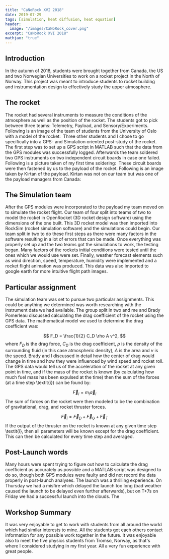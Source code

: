```yaml
---
title: "CaNoRock XVI 2018"
date: 2019-07-29
tags: [simulation, heat diffusion, heat equation]
header:
  image: "/images/CaNoRock_cover.png"
excerpt: "CaNoRock XVI 2018"
mathjax: "true"
---
```

## Introduction
In the autumn of 2018, students were brought together from Canada, the US and two Norwegian Universities to work on a rocket project in the North of Norway. This project was meant to introduce students to rocket building and instrumentation design to effectively study the upper atmosphere.

## The rocket
The rocket had several instruments to measure the conditions of the atmosphere as well as the position of the rocket. The students got to pick between three teams: Telemetry, Payload, and Sensory/Experiments. Following is an image of the team of students from the University of Oslo with a model of the rocket:
<img src="{{ site.url }}{{ site.baseurl }}/images/CANOROCK_oslo-team.jpg" alt="">
Three other students and I chose to go specifically into a GPS- and Simulation oriented post-study of the rocket. The first step was to set up a GPS script in MATLAB such that the data from the GPS modules was successfully logged. Afterwards the team soldered two GPS instruments on two independent circuit boards in case one failed. Following is a picture taken of my first time soldering:
<img src="{{ site.url }}{{ site.baseurl }}/images/CANOROCK_me-lodding.jpg" alt="">
These circuit boards were then fastened by us to the payload of the rocket. Following is an image taken by Kirtan of the payload. Kirtan was not on our team but was one of the payload managers from Canada:
<img src="{{ site.url }}{{ site.baseurl }}/images/CANOROCK_payload.jpg" alt="">

## The Simulation team
After the GPS modules were incorporated to the payload my team moved on to simulate the rocket flight. Our team of four split into teams of two to model the rocket in OpenRocket (3D rocket design software) using the dimensions of the one built. This 3D rocket model was then imported into RockSim (rocket simulation software) and the simulations could begin. Our team split in two to do these first steps as there were many factors in the software resulting in a lot of errors that can be made. Once everything was properly set up and the two teams got the simulations to work, the testing began. Many factors of the rockets initial conditions were tested until the ones which we would use were set. Finally, weather forecast elements such as wind direction, speed, temperature, humidity were implemented and a rocket flight animation was produced. This data was also imported to google earth for more intuitive flight path images.
<img src="{{ site.url }}{{ site.baseurl }}/images/CaNoRock_GE-Sim.png" alt="">

## Particular assignment
The simulation team was set to pursue two particular assignments. This could be anything we determined was worth researching with the instrument data we had available. The group split in two and me and Brady Pomerleau discussed calculating the drag coefficient of the rocket using the GPS data. The mathematical model we used to determine the drag coefficient was:

$$
F_D = \frac{1}{2} C_D \rho A v^2,
$$
where $F_D$ is the drag force, $C_D$ is the drag coefficient, $\rho$ is the density of the surrounding fluid (in this case atmospheric density), $A$ is the area and $v$ is the speed. Brady and I discussed in detail how the center of drag would change in time and how they were influenced by wind speed and rocket roll. The GPS data would tell us of the acceleration of the rocket at any given point in time, and if the mass of the rocket is known (by calculating how much fuel mass has been expulsed at the time) then the sum of the forces (at a time step \textit{i}) can be found by:

$$
\vec{F}_i = m_i \vec{a}_i
$$
The sum of forces on the rocket were then modeled to be the combination of gravitational, drag, and rocket thruster forces.

$$
\vec{F}_i = \vec{F}_D + \vec{F}_G + \vec{F}_T
$$
If the output of the thruster on the rocket is known at any given time step \textit{i}, then all parameters will be known except for the drag coefficient. This can then be calculated for every time step and averaged.

## Post-Launch words
Many hours were spent trying to figure out how to calculate the drag coefficient as accurately as possible and a MATLAB script was designed to do so, though both GPS modules were faulty and did not record the data properly in post-launch analyses. The launch was a thrilling experience. On Thursday we had a misfire which delayed the launch too long (bad weather caused the launch to be delayed even further afterwards), but on T+7s on Friday we had a successful launch into the clouds. The

## Workshop Summary
It was very enjoyable to get to work with students from all around the world which had similar interests to mine. All the students got each others contact information for any possible work together in the future. It was enjoyable also to meet the five physics students from Tromso, Norway, as that's where I considered studying in my first year. All a very fun experience with great people.
